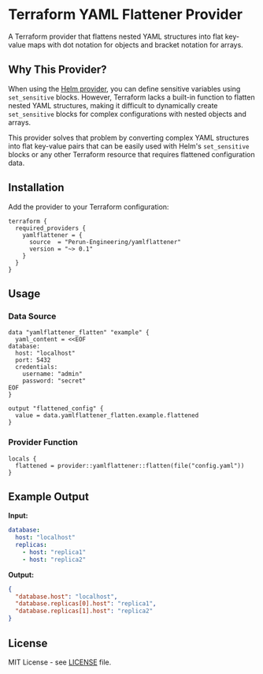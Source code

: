 # Terraform YAML Flattener Provider

A Terraform provider that flattens nested YAML structures into flat key-value maps with dot notation for objects and bracket notation for arrays.

## Why This Provider?

When using the [Helm provider](https://registry.terraform.io/providers/hashicorp/helm/latest/docs), you can define sensitive variables using `set_sensitive` blocks. However, Terraform lacks a built-in function to flatten nested YAML structures, making it difficult to dynamically create `set_sensitive` blocks for complex configurations with nested objects and arrays.

This provider solves that problem by converting complex YAML structures into flat key-value pairs that can be easily used with Helm's `set_sensitive` blocks or any other Terraform resource that requires flattened configuration data.

## Installation

Add the provider to your Terraform configuration:

```hcl
terraform {
  required_providers {
    yamlflattener = {
      source  = "Perun-Engineering/yamlflattener"
      version = "~> 0.1"
    }
  }
}
```

## Usage

### Data Source

```hcl
data "yamlflattener_flatten" "example" {
  yaml_content = <<EOF
database:
  host: "localhost"
  port: 5432
  credentials:
    username: "admin"
    password: "secret"
EOF
}

output "flattened_config" {
  value = data.yamlflattener_flatten.example.flattened
}
```

### Provider Function

```hcl
locals {
  flattened = provider::yamlflattener::flatten(file("config.yaml"))
}
```

## Example Output

**Input:**
```yaml
database:
  host: "localhost"
  replicas:
    - host: "replica1"
    - host: "replica2"
```

**Output:**
```json
{
  "database.host": "localhost",
  "database.replicas[0].host": "replica1",
  "database.replicas[1].host": "replica2"
}
```

## License

MIT License - see [LICENSE](LICENSE) file.

